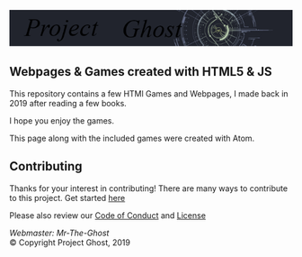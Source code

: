 ![Logo](/res/Images/Logo.png)

Webpages &amp; Games created with HTML5 &amp; JS
---

This repository contains a few HTMl Games and Webpages, I made back in 2019
after reading a few books.

I hope you enjoy the games.

This page along with the included games were created with Atom.


## Contributing

Thanks for your interest in contributing! There are many ways to contribute to this project.
Get started [here](CONTRIBUTING.md)

Please also review our [Code of Conduct](CODE-OF-CONDUCT.md) and [License](LICENSE)

<em> Webmaster: Mr-The-Ghost </em> <br>
&copy; Copyright Project Ghost, 2019
